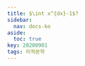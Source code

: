 ```yaml
---
title: $\int x^{dx}-1$?
sidebar:
  nav: docs-ko
aside:
  toc: true
key: 20200901
tags: 미적분학
---
```


